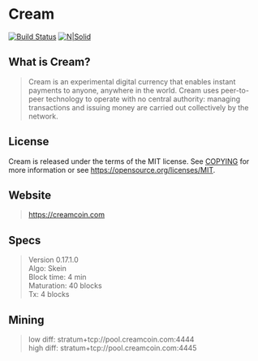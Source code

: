 # Cream

[![Build Status](https://travis-ci.org/joemccann/dillinger.svg?branch=master)](https://creamcoin.com)
[![N|Solid](https://raw.githubusercontent.com/creamcoin/cream/master/src/qt/res/icons/cream_splash.png)](https://creamcoin.com)

What is Cream?
--
> Cream is an experimental digital currency that enables instant payments to
> anyone, anywhere in the world. Cream uses peer-to-peer technology to operate
> with no central authority: managing transactions and issuing money are carried
> out collectively by the network.

License
-------
Cream is released under the terms of the MIT license. See [COPYING](COPYING) for more
information or see https://opensource.org/licenses/MIT.

Website
-------
> https://creamcoin.com


Specs
------
> Version 0.17.1.0<br/>
> Algo: Skein<br/>
> Block time: 4 min<br/>
> Maturation: 40 blocks<br/>
> Tx: 4 blocks

Mining
------

> low  diff: stratum+tcp://pool.creamcoin.com:4444<br/>
> high diff: stratum+tcp://pool.creamcoin.com:4445<br/>
